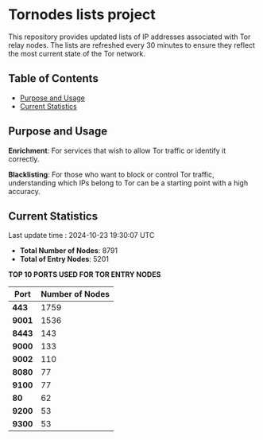 # Tornodes lists project

This repository provides updated lists of IP addresses associated with Tor relay nodes. The lists are refreshed every 30 minutes to ensure they reflect the most current state of the Tor network.

## Table of Contents

- [Purpose and Usage](#purpose-and-usage)
- [Current Statistics](#current-statistics)


## Purpose and Usage

**Enrichment**: For services that wish to allow Tor traffic or identify it correctly.

**Blacklisting**: For those who want to block or control Tor traffic, understanding which IPs belong to Tor can be a starting point with a high accuracy.

## Current Statistics

Last update time : 2024-10-23 19:30:07 UTC

- **Total Number of Nodes**: 8791
- **Total of Entry Nodes**: 5201

**TOP 10 PORTS USED FOR TOR ENTRY NODES**

| **Port** | **Number of Nodes** |
|------|-----------------|
| **443**   | 1759  |
| **9001**   | 1536  |
| **8443**   | 143  |
| **9000**   | 133  |
| **9002**   | 110  |
| **8080**   | 77  |
| **9100**   | 77  |
| **80**   | 62  |
| **9200**   | 53  |
| **9300**   | 53  |

